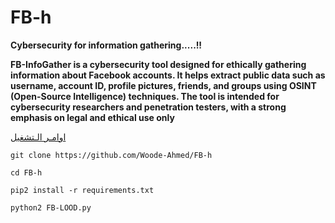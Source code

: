 # FB-h
__Cybersecurity for information gathering.....!!__


**FB-InfoGather is a cybersecurity tool designed for ethically gathering information about Facebook accounts. It helps extract public data such as username, account ID, profile pictures, friends, and groups using OSINT (Open-Source Intelligence) techniques. The tool is intended for cybersecurity researchers and penetration testers, with a strong emphasis on legal and ethical use only**








[اوامـر الـتشغيل](https://t.me/NO_BRAK/620)
```
git clone https://github.com/Woode-Ahmed/FB-h
```


```
cd FB-h
```


```
pip2 install -r requirements.txt
```



```
python2 FB-LOOD.py
```
